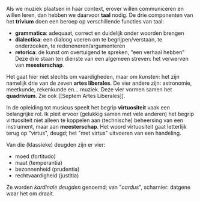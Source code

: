Als we muziek plaatsen in haar context, erover willen communiceren en willen leren, dan hebben we daarvoor **taal** nodig. De drie componenten van het **trivium** doen een beroep op verschillende functies van taal:

- **grammatica**: adequaat, correct en duidelijk onder woorden brengen
- **dialectica**: een dialoog voeren om te begrijpen/verstaan, te onderzoeken, te redeneneren/argumenteren
- **retorica**: de kunst om overtuigend te spreken, "een verhaal hebben"
Deze drie staan ten dienste van een algemeen streven: het verwerven van **meesterschap**. 

Het gaat hier niet slechts om vaardigheden, maar om _kunsten_: het zijn namelijk drie van de zeven **artes liberales**. De vier andere zijn: astronomie, meetkunde, rekenkunde en... muziek. Deze vier vormen samen het **quadrivium**. Zie ook [[Septem Artes Liberales]].

In de opleiding tot musicus speelt het begrip **virtuositeit** vaak een belangrijke rol. Ik pleit ervoor (gelukkig samen met vele anderen) het begrip virtuositeit niet alleen te koppelen aan (technische) beheersing van een instrument, maar aan **meesterschap**. Het woord virtuositeit gaat letterlijk terug op "virtus", deugd; het "met virtus" uitvoeren van een handeling. 

Van die (klassieke) deugden zijn er vier:

- moed (fortitudo)
- maat (temperantia)
- bezonnenheid (prudentia)
- rechtvaardigheid (justitia)

Ze worden _kardinale deugden_ genoemd; van "_cardus_", scharnier: datgene waar het om draait.
